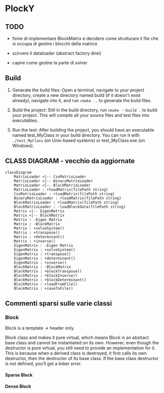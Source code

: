 # PlockY


## TODO 

- finire di implementare BlockMatrix e decidere come strutturare il file che si occupa di gestire i blocchi della matrice

- scirvere il dataloader (abstract factory direi)

- capire come gestire la parte di solver

## Build

1) Generate the build files: Open a terminal, navigate to your project directory, create a new directory named build (if it doesn't exist already), navigate into it, and run ```cmake ..```
to generate the build files.

2) Build the project: Still in the build directory, run ```cmake --build .``` to build your project. This will compile all your source files and test files into executables.

3) Run the test: After building the project, you should have an executable named test_MyClass in your build directory. You can run it with ```./test_MyClass``` (on Unix-based systems) or test_MyClass.exe (on Windows).

## CLASS DIAGRAM - vecchio da aggiornate
``` mermaid 
classDiagram
    MatrixLoader <|-- CsvMatrixLoader
    MatrixLoader <|-- BinaryMatrixLoader
    MatrixLoader <|-- BlockMatrixLoader
    MatrixLoader : +loadMatrix(filePath string)
    CsvMatrixLoader : +loadMatrix(filePath string)
    BinaryMatrixLoader : +loadMatrix(filePath string)
    BlockMatrixLoader : +loadMatrix(filePath string)
    BlockMatrixLoader : -loadBlockData(filePath string)
    Matrix <|-- EigenMatrix
    Matrix <|-- BlockMatrix
    Matrix : -Eigen Matrix
    Matrix : -BlockMatrix
    Matrix : +solveSystem()
    Matrix : +transpose()
    Matrix : +determinant()
    Matrix : +inverse()
    EigenMatrix : -Eigen Matrix
    EigenMatrix : +solveSystem()
    EigenMatrix : +transpose()
    EigenMatrix : +determinant()
    EigenMatrix : +inverse()
    BlockMatrix : -BlockMatrix
    BlockMatrix : +blockTranspose()
    BlockMatrix : +blockInverse()
    BlockMatrix : +blockDeterminant()
    BlockMatrix : +loadFromFile()
    BlockMatrix : +saveToFile()
```

## Commenti sparsi sulle varie classi

### Block

Block is a template -> header only.

Block class and makes it pure virtual, which means Block is an abstract base class and cannot be instantiated on its own.
However, even though the destructor is pure virtual, you still need to provide an implementation for it. This is because when a derived class is destroyed, it first calls its own destructor, then the destructor of its base class. If the base class destructor is not defined, you'll get a linker error.

#### Sparse Block


#### Dense Block

